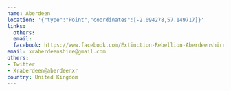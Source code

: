 ```yaml
---
name: Aberdeen
location: '{"type":"Point","coordinates":[-2.094278,57.149717]}'
links:
  others: 
  email: 
  facebook: https://www.facebook.com/Extinction-Rebellion-Aberdeenshire-228304674735040/
email: xraberdeenshire@gmail.com
others:
- Twitter
- Xraberdeen@aberdeenxr
country: United Kingdom
---
```

